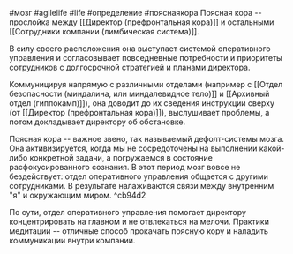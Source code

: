 #мозг #agilelife #life #определение #пояснаякора
Поясная кора -- прослойка между [[Директор (префронтальная кора)]] и остальными [[Сотрудники компании (лимбическая система)]].

В силу своего расположения она выступает системой оперативного управления и согласовывает повседневные потребности и приоритеты сотрудников с долгосрочной стратегией и планами директора.

Коммуницируя напрямую с различными отделами (например с [[Отдел безопасности (миндалина, или миндалевидное тело)]] и [[Архивный отдел (гиппокамп)]]), она доводит до их сведения инструкции сверху (от [[Директор (префронтальная кора)]]), выслушивает проблемы, а потом докладывает директору об обстановке.

Поясная кора -- важное звено, так называемый дефолт-системы мозга. Она активизируется, когда мы не сосредоточены на выполнении какой-либо конкретной задачи, а погружаемся в состояние расфокусированного сознания. В этот период мозг вовсе не бездействует: отдел оперативного управления общается с другими сотрудниками. В результате налаживаются связи между внутренним "я" и окружающим миром.  ^cb94d2

По сути, отдел оперативного управления помогает директору концентрировать на главном и не отвлекаться на мелочи. Практики медитации -- отличные способ прокачать поясную кору и наладить коммуникации внутри компании.